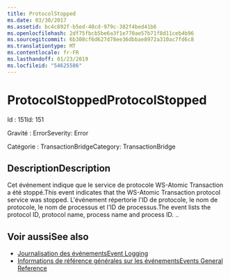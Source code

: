 ```yaml
---
title: ProtocolStopped
ms.date: 03/30/2017
ms.assetid: bc4c892f-b5ed-40cd-979c-382f4bed41b6
ms.openlocfilehash: 2df75fbcb5be6a3f1e770ae57b71f8d11ceb4b96
ms.sourcegitcommit: 6b308cf6d627d78ee36dbbae8972a310ac7fd6c8
ms.translationtype: MT
ms.contentlocale: fr-FR
ms.lasthandoff: 01/23/2019
ms.locfileid: "54625586"
---
```

# <a name="protocolstopped"></a><span data-ttu-id="ff745-102">ProtocolStopped</span><span class="sxs-lookup"><span data-stu-id="ff745-102">ProtocolStopped</span></span>
<span data-ttu-id="ff745-103">Id : 151</span><span class="sxs-lookup"><span data-stu-id="ff745-103">Id: 151</span></span>  
  
 <span data-ttu-id="ff745-104">Gravité : Error</span><span class="sxs-lookup"><span data-stu-id="ff745-104">Severity: Error</span></span>  
  
 <span data-ttu-id="ff745-105">Catégorie : TransactionBridge</span><span class="sxs-lookup"><span data-stu-id="ff745-105">Category: TransactionBridge</span></span>  
  
## <a name="description"></a><span data-ttu-id="ff745-106">Description</span><span class="sxs-lookup"><span data-stu-id="ff745-106">Description</span></span>  
 <span data-ttu-id="ff745-107">Cet événement indique que le service de protocole WS-Atomic Transaction a été stoppé.</span><span class="sxs-lookup"><span data-stu-id="ff745-107">This event indicates that the WS-Atomic Transaction protocol service was stopped.</span></span> <span data-ttu-id="ff745-108">L'événement répertorie l'ID de protocole, le nom de protocole, le nom de processus et l'ID de processus.</span><span class="sxs-lookup"><span data-stu-id="ff745-108">The event lists the protocol ID, protocol name, process name and process ID.</span></span> <span data-ttu-id="ff745-109">.</span><span class="sxs-lookup"><span data-stu-id="ff745-109">.</span></span>  
  
## <a name="see-also"></a><span data-ttu-id="ff745-110">Voir aussi</span><span class="sxs-lookup"><span data-stu-id="ff745-110">See also</span></span>
- [<span data-ttu-id="ff745-111">Journalisation des événements</span><span class="sxs-lookup"><span data-stu-id="ff745-111">Event Logging</span></span>](../../../../../docs/framework/wcf/diagnostics/event-logging/index.md)
- [<span data-ttu-id="ff745-112">Informations de référence générales sur les événements</span><span class="sxs-lookup"><span data-stu-id="ff745-112">Events General Reference</span></span>](../../../../../docs/framework/wcf/diagnostics/event-logging/events-general-reference.md)
